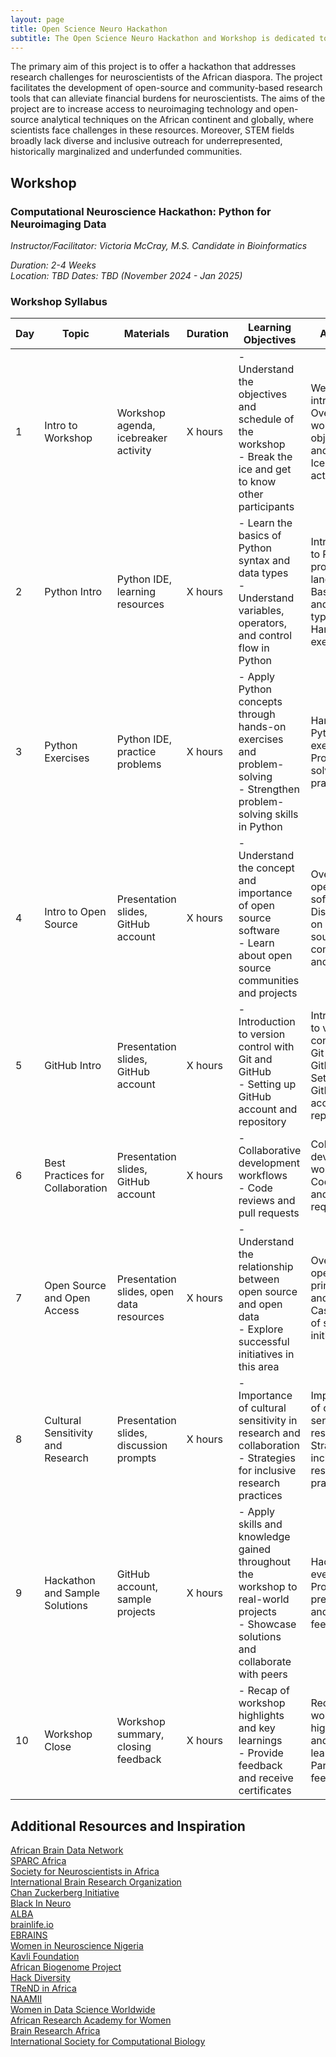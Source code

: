 ```yaml
---
layout: page
title: Open Science Neuro Hackathon
subtitle: The Open Science Neuro Hackathon and Workshop is dedicated to building training, research, and software tools for neuroscientists and researchers across the African diaspora and continent.
---
```


The primary aim of this project is to offer a hackathon that addresses research challenges for neuroscientists of the African diaspora. The project facilitates the development of open-source and community-based research tools that can alleviate financial burdens for neuroscientists. The aims of the project are to increase access to neuroimaging technology and open-source analytical techniques on the African continent and globally, where scientists face challenges in these resources. Moreover, STEM fields broadly lack diverse and inclusive outreach for underrepresented, historically marginalized and underfunded communities.

## Workshop

### Computational Neuroscience Hackathon: Python for Neuroimaging Data

*Instructor/Facilitator: Victoria McCray, M.S. Candidate in Bioinformatics*

*Duration: 2-4 Weeks*
<br>*Location: TBD*
*Dates: TBD (November 2024 - Jan 2025)*

### Workshop Syllabus

| Day | Topic                                     | Materials                                   | Duration | Learning Objectives                                                                                                       | Activities                                                                                                             |
|-----|-------------------------------------------|---------------------------------------------|----------|----------------------------------------------------------------------------------------------------------------------------|------------------------------------------------------------------------------------------------------------------------|
| 1   | Intro to Workshop                        | Workshop agenda, icebreaker activity        | X hours  | - Understand the objectives and schedule of the workshop<br>- Break the ice and get to know other participants           | Welcome and introductions<br>Overview of workshop objectives and schedule<br>Icebreaker activity                        |
| 2   | Python Intro                             | Python IDE, learning resources              | X hours  | - Learn the basics of Python syntax and data types<br>- Understand variables, operators, and control flow in Python    | Introduction to Python programming language<br>Basic syntax and data types<br>Hands-on exercises                        |
| 3   | Python Exercises                         | Python IDE, practice problems              | X hours  | - Apply Python concepts through hands-on exercises and problem-solving<br>- Strengthen problem-solving skills in Python | Hands-on Python exercises<br>Problem-solving practice                                                                  |
| 4   | Intro to Open Source                     | Presentation slides, GitHub account        | X hours  | - Understand the concept and importance of open source software<br>- Learn about open source communities and projects    | Overview of open source software<br>Discussion on open source communities and projects                                  |
| 5   | GitHub Intro                             | Presentation slides, GitHub account        | X hours  | - Introduction to version control with Git and GitHub<br>- Setting up GitHub account and repository                    | Introduction to version control with Git and GitHub<br>Setting up GitHub account and repository                          |
| 6   | Best Practices for Collaboration         | Presentation slides, GitHub account        | X hours  | - Collaborative development workflows<br>- Code reviews and pull requests                                              | Collaborative development workflows<br>Code reviews and pull requests                                                    |
| 7   | Open Source and Open Access                | Presentation slides, open data resources   | X hours  | - Understand the relationship between open source and open data<br>- Explore successful initiatives in this area         | Overview of open data principles and sources<br>Case studies of successful initiatives                                  |
| 8   | Cultural Sensitivity and Research        | Presentation slides, discussion prompts    | X hours  | - Importance of cultural sensitivity in research and collaboration<br>- Strategies for inclusive research practices        | Importance of cultural sensitivity in research<br>Strategies for inclusive research practices                           |
| 9   | Hackathon and Sample Solutions           | GitHub account, sample projects            | X hours  | - Apply skills and knowledge gained throughout the workshop to real-world projects<br>- Showcase solutions and collaborate with peers | Hackathon event<br>Project presentations and feedback                                                              |
| 10  | Workshop Close                           | Workshop summary, closing feedback             | X hours   | - Recap of workshop highlights and key learnings<br>- Provide feedback and receive certificates                         | Recap of workshop highlights and key learnings<br>Participant feedback                   |

## Additional Resources and Inspiration

[African Brain Data Network](https://africanbraindatanetwork.com/)
<br>[SPARC Africa](https://sparcopen.org/people/sparc-africa/)
<br>[Society for Neuroscientists in Africa](https://sonafrica.org/)
<br>[International Brain Research Organization](https://ibro.org/)
<br>[Chan Zuckerberg Initiative](https://chanzuckerberg.com/eoss/)
<br>[Black In Neuro](https://blackinneuro.com/)
<br>[ALBA](https://www.alba.network/)
<br>[brainlife.io](https://brainlife.io/about/)
<br>[EBRAINS](https://www.ebrains.eu/)
<br>[Women in Neuroscience Nigeria](https://www.winng.org.ng/)
<br>[Kavli Foundation](https://www.kavlifoundation.org/)
<br>[African Biogenome Project](https://africanbiogenome.org/)
<br>[Hack Diversity](https://www.hackdiversity.com/)
<br>[TReND in Africa](https://trendinafrica.org/)
<br>[NAAMII](https://www.naamii.org.np/)
<br>[Women in Data Science Worldwide](https://www.widsworldwide.org/)
<br>[African Research Academy for Women](https://www.africanwomenresearchers.org/)
<br>[Brain Research Africa](https://brainafrica.org/)
<br>[International Society for Computational Biology](https://www.iscb.org/)
